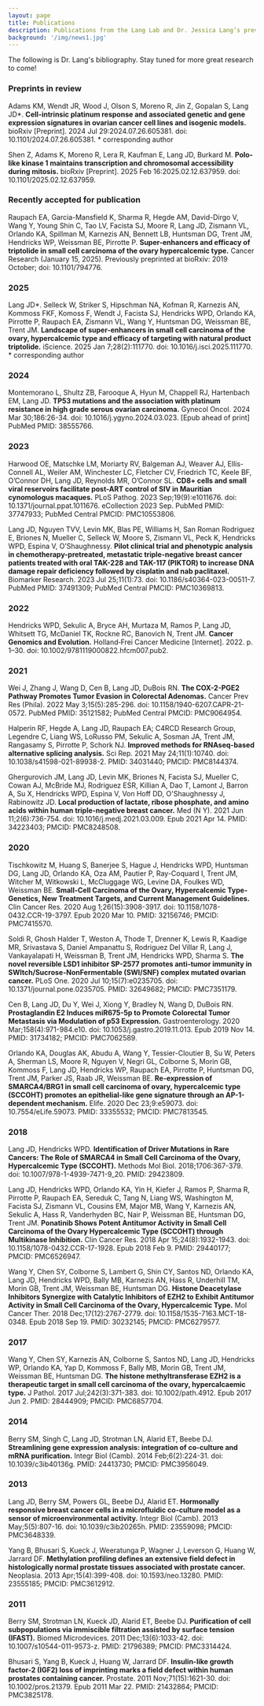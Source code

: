 ```yaml
---
layout: page
title: Publications
description: Publications from the Lang Lab and Dr. Jessica Lang’s previous work
background: '/img/news1.jpg'
---
```

The following is Dr. Lang's bibliography. Stay tuned for more great research to come!

### Preprints in review

Adams KM, Wendt JR, Wood J, Olson S, Moreno R, Jin Z, Gopalan S, Lang JD*. **Cell-intrinsic platinum response and associated genetic and gene expression signatures in ovarian cancer cell lines and isogenic models.** bioRxiv [Preprint]. 2024 Jul 29:2024.07.26.605381. doi: 10.1101/2024.07.26.605381. * corresponding author

Shen Z, Adams K, Moreno R, Lera R, Kaufman E, Lang JD, Burkard M. **Polo-like kinase 1 maintains transcription and chromosomal accessibility during mitosis.** bioRxiv [Preprint]. 2025 Feb 16:2025.02.12.637959. doi: 10.1101/2025.02.12.637959.

### Recently accepted for publication

Raupach EA, Garcia-Mansfield K, Sharma R, Hegde AM, David-Dirgo V, Wang Y, Young Shin C, Tao LV, Facista SJ, Moore R, Lang JD, Zismann VL, Orlando KA, Spillman M, Karnezis AN, Bennett LB, Huntsman DG, Trent JM, Hendricks WP, Weissman BE, Pirrotte P. **Super-enhancers and efficacy of triptolide in small cell carcinoma of the ovary hypercalcemic type.** Cancer Research (January 15, 2025). Previously preprinted at bioRxiv: 2019 October; doi: 10.1101/794776. 

### 2025

Lang JD*. Selleck W, Striker S, Hipschman NA, Kofman R, Karnezis AN, Kommoss FKF, Komoss F, Wendt J, Facista SJ, Hendricks WPD, Orlando KA, Pirrotte P, Raupach EA, Zismann VL, Wang Y, Huntsman DG, Weissman BE, Trent JM. **Landscape of super-enhancers in small cell carcinoma of the ovary, hypercalcemic type and efficacy of targeting with natural product triptolide.** iScience. 2025 Jan 7;28(2):111770. doi: 10.1016/j.isci.2025.111770. * corresponding author

### 2024

Montemorano L, Shultz ZB, Farooque A, Hyun M, Chappell RJ, Hartenbach EM, Lang JD. **TP53 mutations and the association with platinum resistance in high grade serous ovarian carcinoma.** Gynecol Oncol. 2024 Mar 30;186:26-34. doi: 10.1016/j.ygyno.2024.03.023. [Epub ahead of print] PubMed PMID: 38555766.

### 2023

Harwood OE, Matschke LM, Moriarty RV, Balgeman AJ, Weaver AJ, Ellis-Connell AL, Weiler AM, Winchester LC, Fletcher CV, Friedrich TC, Keele BF, O’Connor DH, Lang JD, Reynolds MR, O’Connor SL. **CD8+ cells and small viral reservoirs facilitate post-ART control of SIV in Mauritian cynomologus macaques.** PLoS Pathog. 2023 Sep;19(9):e1011676. doi: 10.1371/journal.ppat.1011676. eCollection 2023 Sep. PubMed PMID: 37747933; PubMed Central PMCID: PMC10553806.

Lang JD, Nguyen TVV, Levin MK, Blas PE, Williams H, San Roman Rodriguez E, Briones N, Mueller C, Selleck W, Moore S, Zismann VL, Peck K, Hendricks WPD, Espina V, O’Shaughnessy. **Pilot clinical trial and phenotypic analysis in chemotherapy-pretreated, metastatic triple-negative breast cancer patients treated with oral TAK-228 and TAK-117 (PIKTOR) to increase DNA damage repair deficiency followed by cisplatin and nab paclitaxel.** Biomarker Research. 2023 Jul 25;11(1):73. doi: 10.1186/s40364-023-00511-7. PubMed PMID: 37491309; PubMed Central PMCID: PMC10369813.

### 2022

Hendricks WPD, Sekulic A, Bryce AH, Murtaza M, Ramos P, Lang JD, Whitsett TG, McDaniel TK, Rockne RC, Banovich N, Trent JM. **Cancer Genomics and Evolution.** Holland‐Frei Cancer Medicine [Internet]. 2022. p. 1–30. doi: 10.1002/9781119000822.hfcm007.pub2.

### 2021

Wei J, Zhang J, Wang D, Cen B, Lang JD, DuBois RN. **The COX-2-PGE2 Pathway Promotes Tumor Evasion in Colorectal Adenomas.** Cancer Prev Res (Phila). 2022 May 3;15(5):285-296. doi: 10.1158/1940-6207.CAPR-21-0572. PubMed PMID: 35121582; PubMed Central PMCID: PMC9064954.

Halperin RF, Hegde A, Lang JD, Raupach EA; C4RCD Research Group, Legendre C, Liang WS, LoRusso PM, Sekulic A, Sosman JA, Trent JM, Rangasamy S, Pirrotte P, Schork NJ. **Improved methods for RNAseq-based alternative splicing analysis.** Sci Rep. 2021 May 24;11(1):10740. doi: 10.1038/s41598-021-89938-2. PMID: 34031440; PMCID: PMC8144374.

Ghergurovich JM, Lang JD, Levin MK, Briones N, Facista SJ, Mueller C, Cowan AJ, McBride MJ, Rodriguez ESR, Killian A, Dao T, Lamont J, Barron A, Su X, Hendricks WPD, Espina V, Von Hoff DD, O'Shaughnessy J, Rabinowitz JD. **Local production of lactate, ribose phosphate, and amino acids within human triple-negative breast cancer.** Med (N Y). 2021 Jun 11;2(6):736-754. doi: 10.1016/j.medj.2021.03.009. Epub 2021 Apr 14. PMID: 34223403; PMCID: PMC8248508.

### 2020

Tischkowitz M, Huang S, Banerjee S, Hague J, Hendricks WPD, Huntsman DG, Lang JD, Orlando KA, Oza AM, Pautier P, Ray-Coquard I, Trent JM, Witcher M, Witkowski L, McCluggage WG, Levine DA, Foulkes WD, Weissman BE. **Small-Cell Carcinoma of the Ovary, Hypercalcemic Type-Genetics, New Treatment Targets, and Current Management Guidelines.** Clin Cancer Res. 2020 Aug 1;26(15):3908-3917. doi: 10.1158/1078-0432.CCR-19-3797. Epub 2020 Mar 10. PMID: 32156746; PMCID: PMC7415570.

Soldi R, Ghosh Halder T, Weston A, Thode T, Drenner K, Lewis R, Kaadige MR, Srivastava S, Daniel Ampanattu S, Rodriguez Del Villar R, Lang J, Vankayalapati H, Weissman B, Trent JM, Hendricks WPD, Sharma S. **The novel reversible LSD1 inhibitor SP-2577 promotes anti-tumor immunity in SWItch/Sucrose-NonFermentable (SWI/SNF) complex mutated ovarian cancer.** PLoS One. 2020 Jul 10;15(7):e0235705. doi: 10.1371/journal.pone.0235705. PMID: 32649682; PMCID: PMC7351179.

Cen B, Lang JD, Du Y, Wei J, Xiong Y, Bradley N, Wang D, DuBois RN. **Prostaglandin E2 Induces miR675-5p to Promote Colorectal Tumor Metastasis via Modulation of p53 Expression.** Gastroenterology. 2020 Mar;158(4):971-984.e10. doi: 10.1053/j.gastro.2019.11.013. Epub 2019 Nov 14. PMID: 31734182; PMCID: PMC7062589.

Orlando KA, Douglas AK, Abudu A, Wang Y, Tessier-Cloutier B, Su W, Peters A, Sherman LS, Moore R, Nguyen V, Negri GL, Colborne S, Morin GB, Kommoss F, Lang JD, Hendricks WP, Raupach EA, Pirrotte P, Huntsman DG, Trent JM, Parker JS, Raab JR, Weissman BE. **Re-expression of SMARCA4/BRG1 in small cell carcinoma of ovary, hypercalcemic type (SCCOHT) promotes an epithelial-like gene signature through an AP-1-dependent mechanism.** Elife. 2020 Dec 23;9:e59073. doi: 10.7554/eLife.59073. PMID: 33355532; PMCID: PMC7813545.

### 2018

Lang JD, Hendricks WPD. **Identification of Driver Mutations in Rare Cancers: The Role of SMARCA4 in Small Cell Carcinoma of the Ovary, Hypercalcemic Type (SCCOHT).** Methods Mol Biol. 2018;1706:367-379. doi: 10.1007/978-1-4939-7471-9_20. PMID: 29423809.

Lang JD, Hendricks WPD, Orlando KA, Yin H, Kiefer J, Ramos P, Sharma R, Pirrotte P, Raupach EA, Sereduk C, Tang N, Liang WS, Washington M, Facista SJ, Zismann VL, Cousins EM, Major MB, Wang Y, Karnezis AN, Sekulic A, Hass R, Vanderhyden BC, Nair P, Weissman BE, Huntsman DG, Trent JM. **Ponatinib Shows Potent Antitumor Activity in Small Cell Carcinoma of the Ovary Hypercalcemic Type (SCCOHT) through Multikinase Inhibition.** Clin Cancer Res. 2018 Apr 15;24(8):1932-1943. doi: 10.1158/1078-0432.CCR-17-1928. Epub 2018 Feb 9. PMID: 29440177; PMCID: PMC6526947.

Wang Y, Chen SY, Colborne S, Lambert G, Shin CY, Santos ND, Orlando KA, Lang JD, Hendricks WPD, Bally MB, Karnezis AN, Hass R, Underhill TM, Morin GB, Trent JM, Weissman BE, Huntsman DG. **Histone Deacetylase Inhibitors Synergize with Catalytic Inhibitors of EZH2 to Exhibit Antitumor Activity in Small Cell Carcinoma of the Ovary, Hypercalcemic Type.** Mol Cancer Ther. 2018 Dec;17(12):2767-2779. doi: 10.1158/1535-7163.MCT-18-0348. Epub 2018 Sep 19. PMID: 30232145; PMCID: PMC6279577.

### 2017

Wang Y, Chen SY, Karnezis AN, Colborne S, Santos ND, Lang JD, Hendricks WP, Orlando KA, Yap D, Kommoss F, Bally MB, Morin GB, Trent JM, Weissman BE, Huntsman DG. **The histone methyltransferase EZH2 is a therapeutic target in small cell carcinoma of the ovary, hypercalcaemic type.** J Pathol. 2017 Jul;242(3):371-383. doi: 10.1002/path.4912. Epub 2017 Jun 2. PMID: 28444909; PMCID: PMC6857704.

### 2014

Berry SM, Singh C, Lang JD, Strotman LN, Alarid ET, Beebe DJ. **Streamlining gene expression analysis: integration of co-culture and mRNA purification.** Integr Biol (Camb). 2014 Feb;6(2):224-31. doi: 10.1039/c3ib40136g. PMID: 24413730; PMCID: PMC3956049.

### 2013

Lang JD, Berry SM, Powers GL, Beebe DJ, Alarid ET. **Hormonally responsive breast cancer cells in a microfluidic co-culture model as a sensor of microenvironmental activity.** Integr Biol (Camb). 2013 May;5(5):807-16. doi: 10.1039/c3ib20265h. PMID: 23559098; PMCID: PMC3648339.

Yang B, Bhusari S, Kueck J, Weeratunga P, Wagner J, Leverson G, Huang W, Jarrard DF. **Methylation profiling defines an extensive field defect in histologically normal prostate tissues associated with prostate cancer.** Neoplasia. 2013 Apr;15(4):399-408. doi: 10.1593/neo.13280. PMID: 23555185; PMCID: PMC3612912.

### 2011

Berry SM, Strotman LN, Kueck JD, Alarid ET, Beebe DJ. **Purification of cell subpopulations via immiscible filtration assisted by surface tension (IFAST).** Biomed Microdevices. 2011 Dec;13(6):1033-42. doi: 10.1007/s10544-011-9573-z. PMID: 21796389; PMCID: PMC3314424.

Bhusari S, Yang B, Kueck J, Huang W, Jarrard DF. **Insulin-like growth factor-2 (IGF2) loss of imprinting marks a field defect within human prostates containing cancer.** Prostate. 2011 Nov;71(15):1621-30. doi: 10.1002/pros.21379. Epub 2011 Mar 22. PMID: 21432864; PMCID: PMC3825178.
